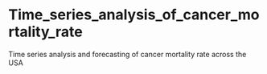 # Time_series_analysis_of_cancer_mortality_rate
Time series analysis and forecasting of cancer mortality rate across the USA
